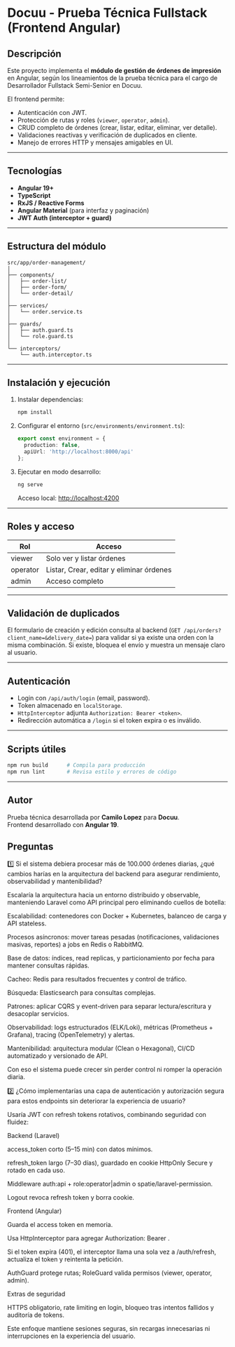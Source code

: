 # Docuu - Prueba Técnica Fullstack (Frontend Angular)

## Descripción
Este proyecto implementa el **módulo de gestión de órdenes de impresión** en Angular, según los lineamientos de la prueba técnica para el cargo de Desarrollador Fullstack Semi-Senior en Docuu.

El frontend permite:
- Autenticación con JWT.
- Protección de rutas y roles (`viewer`, `operator`, `admin`).
- CRUD completo de órdenes (crear, listar, editar, eliminar, ver detalle).
- Validaciones reactivas y verificación de duplicados en cliente.
- Manejo de errores HTTP y mensajes amigables en UI.

---

## Tecnologías
- **Angular 19+**
- **TypeScript**
- **RxJS / Reactive Forms**
- **Angular Material** (para interfaz y paginación)
- **JWT Auth (interceptor + guard)**

---

## Estructura del módulo

```
src/app/order-management/
│
├── components/
│   ├── order-list/
│   ├── order-form/
│   └── order-detail/
│
├── services/
│   └── order.service.ts
│
├── guards/
│   ├── auth.guard.ts
│   └── role.guard.ts
│
└── interceptors/
    └── auth.interceptor.ts
```

---

## Instalación y ejecución

1. Instalar dependencias:
   ```bash
   npm install
   ```

2. Configurar el entorno (`src/environments/environment.ts`):
   ```ts
   export const environment = {
     production: false,
     apiUrl: 'http://localhost:8000/api'
   };
   ```

3. Ejecutar en modo desarrollo:
   ```bash
   ng serve
   ```

   Acceso local: [http://localhost:4200](http://localhost:4200)

---

## Roles y acceso

| Rol       | Acceso                                        |
|------------|----------------------------------------------|
| viewer     | Solo ver y listar órdenes                    |
| operator   | Listar, Crear, editar y eliminar órdenes     |
| admin      | Acceso completo                              |

---

## Validación de duplicados
El formulario de creación y edición consulta al backend (`GET /api/orders?client_name=&delivery_date=`) para validar si ya existe una orden con la misma combinación. Si existe, bloquea el envío y muestra un mensaje claro al usuario.

---

## Autenticación
- Login con `/api/auth/login` (email, password).
- Token almacenado en `localStorage`.
- `HttpInterceptor` adjunta `Authorization: Bearer <token>`.
- Redirección automática a `/login` si el token expira o es inválido.

---

## Scripts útiles
```bash
npm run build      # Compila para producción
npm run lint       # Revisa estilo y errores de código
```

---

## Autor
Prueba técnica desarrollada por **Camilo Lopez** para **Docuu**.  
Frontend desarrollado con **Angular 19**.

## Preguntas

1️⃣ Si el sistema debiera procesar más de 100.000 órdenes diarias, ¿qué cambios harías en la arquitectura del backend para asegurar rendimiento, observabilidad y mantenibilidad?

Escalaría la arquitectura hacia un entorno distribuido y observable, manteniendo Laravel como API principal pero eliminando cuellos de botella:

Escalabilidad: contenedores con Docker + Kubernetes, balanceo de carga y API stateless.

Procesos asíncronos: mover tareas pesadas (notificaciones, validaciones masivas, reportes) a jobs en Redis o RabbitMQ.

Base de datos: índices, read replicas, y particionamiento por fecha para mantener consultas rápidas.

Cacheo: Redis para resultados frecuentes y control de tráfico.

Búsqueda: Elasticsearch para consultas complejas.

Patrones: aplicar CQRS y event-driven para separar lectura/escritura y desacoplar servicios.

Observabilidad: logs estructurados (ELK/Loki), métricas (Prometheus + Grafana), tracing (OpenTelemetry) y alertas.

Mantenibilidad: arquitectura modular (Clean o Hexagonal), CI/CD automatizado y versionado de API.

Con eso el sistema puede crecer sin perder control ni romper la operación diaria.

2️⃣ ¿Cómo implementarías una capa de autenticación y autorización segura para estos endpoints sin deteriorar la experiencia de usuario?

Usaría JWT con refresh tokens rotativos, combinando seguridad con fluidez:

Backend (Laravel)

access_token corto (5–15 min) con datos mínimos.

refresh_token largo (7–30 días), guardado en cookie HttpOnly Secure y rotado en cada uso.

Middleware auth:api + role:operator|admin o spatie/laravel-permission.

Logout revoca refresh token y borra cookie.

Frontend (Angular)

Guarda el access token en memoria.

Usa HttpInterceptor para agregar Authorization: Bearer <token>.

Si el token expira (401), el interceptor llama una sola vez a /auth/refresh, actualiza el token y reintenta la petición.

AuthGuard protege rutas; RoleGuard valida permisos (viewer, operator, admin).

Extras de seguridad

HTTPS obligatorio, rate limiting en login, bloqueo tras intentos fallidos y auditoría de tokens.

Este enfoque mantiene sesiones seguras, sin recargas innecesarias ni interrupciones en la experiencia del usuario.